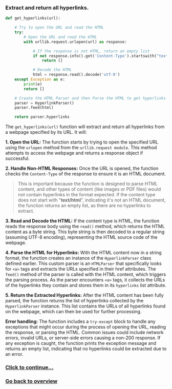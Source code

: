 ### Extract and return all hyperlinks.

```python
def get_hyperlinks(url):

    # Try to open the URL and read the HTML
    try:
        # Open the URL and read the HTML
        with urllib.request.urlopen(url) as response:

            # If the response is not HTML, return an empty list
            if not response.info().get('Content-Type').startswith("text/html"):
                return []

            # Decode the HTML
            html = response.read().decode('utf-8')
    except Exception as e:
        print(e)
        return []

    # Create the HTML Parser and then Parse the HTML to get hyperlinks
    parser = HyperlinkParser()
    parser.feed(html)

    return parser.hyperlinks
```

The `get_hyperlinks(url)` function will extract and return all hyperlinks from a webpage specified by its URL. It will:

**1. Open the URL:** The function starts by trying to open the specified URL using the `urlopen` method from the `urllib.request module`. This method attempts to access the webpage and returns a response object if successful.

**2. Handle Non-HTML Responses:** Once the URL is opened, the function checks the `Content-Type` of the response to ensure it is an HTML document. 

> This is important because the function is designed to parse HTML content, and other types of content (like images or PDF files) would not contain hyperlinks in the format expected. If the content type does not start with "**text/html**", indicating it's not an HTML document, the function returns an empty list, as there are no hyperlinks to extract.

**3. Read and Decode the HTML:** If the content type is HTML, the function reads the response body using the `read()` method, which returns the HTML content as a byte string. This byte string is then decoded to a regular string (assuming UTF-8 encoding), representing the HTML source code of the webpage.

**4. Parse the HTML for Hyperlinks:** With the HTML content now in a string format, the function creates an instance of the `HyperlinkParser` class defined earlier. This custom parser is an `HTMLParser` that specifically looks for `<a>` tags and extracts the URLs specified in their href attributes. The `feed()` method of the parser is called with the HTML content, which triggers the parsing process. As the parser encounters `<a>` tags, it collects the URLs of the hyperlinks they contain and stores them in its `hyperlinks` list attribute.

**5. Return the Extracted Hyperlinks:** After the HTML content has been fully parsed, the function returns the list of hyperlinks collected by the `HyperlinkParser` instance. This list contains the URLs of all hyperlinks found on the webpage, which can then be used for further processing.

**Error handling:** The function includes a `try-except` block to handle any exceptions that might occur during the process of opening the URL, reading the response, or parsing the HTML. Common issues could include network errors, invalid URLs, or server-side errors causing a non-200 response. If any exception is caught, the function prints the exception message and returns an empty list, indicating that no hyperlinks could be extracted due to an error.

### [Click to continue...](/detailed-overview/preprocess.py-documentation/3.%20Fetch%20and%20filter%20hyperlinks.md)

### [Go back to overview](/detailed-overview/3.%20Detailed%20overview.md)